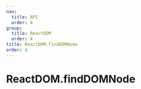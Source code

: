 ```yaml
---
nav:
  title: API
  order: 4
group:
  title: ReactDOM
  order: 4
title: ReactDOM.findDOMNode
order: 4
---
```


# ReactDOM.findDOMNode

